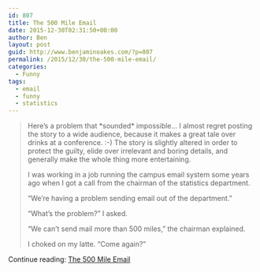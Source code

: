 ```yaml
---
id: 807
title: The 500 Mile Email
date: 2015-12-30T02:31:50+00:00
author: Ben
layout: post
guid: http://www.benjaminoakes.com/?p=807
permalink: /2015/12/30/the-500-mile-email/
categories:
  - Funny
tags:
  - email
  - funny
  - statistics
---
```

> Here&#8217;s a problem that \*sounded\* impossible&#8230; I almost regret posting the story to a wide audience, because it makes a great tale over drinks at a conference. :-) The story is slightly altered in order to protect the guilty, elide over irrelevant and boring details, and generally make the whole thing more entertaining.
> 
> I was working in a job running the campus email system some years ago when I got a call from the chairman of the statistics department.
> 
> &#8220;We&#8217;re having a problem sending email out of the department.&#8221;
> 
> &#8220;What&#8217;s the problem?&#8221; I asked.
> 
> &#8220;We can&#8217;t send mail more than 500 miles,&#8221; the chairman explained.
> 
> I choked on my latte. &#8220;Come again?&#8221;

Continue reading: [The 500 Mile Email](http://web.mit.edu/jemorris/humor/500-miles)